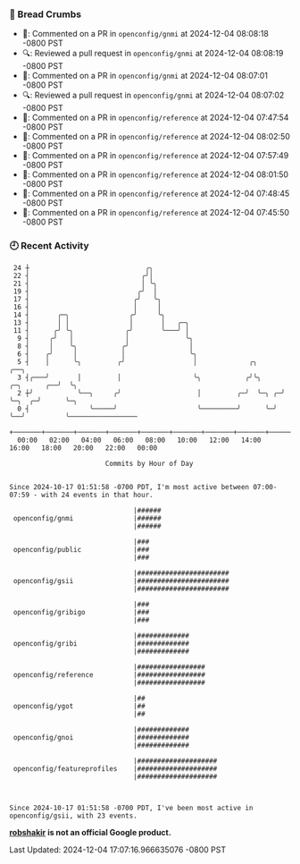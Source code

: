 ### 🍞 Bread Crumbs

 * 💬: Commented on a PR in  `openconfig/gnmi` at 2024-12-04 08:08:18 -0800 PST
 * 🔍: Reviewed a pull request in  `openconfig/gnmi` at 2024-12-04 08:08:19 -0800 PST
 * 💬: Commented on a PR in  `openconfig/gnmi` at 2024-12-04 08:07:01 -0800 PST
 * 🔍: Reviewed a pull request in  `openconfig/gnmi` at 2024-12-04 08:07:02 -0800 PST
 * 💬: Commented on a PR in  `openconfig/reference` at 2024-12-04 07:47:54 -0800 PST
 * 💬: Commented on a PR in  `openconfig/reference` at 2024-12-04 08:02:50 -0800 PST
 * 💬: Commented on a PR in  `openconfig/reference` at 2024-12-04 07:57:49 -0800 PST
 * 💬: Commented on a PR in  `openconfig/reference` at 2024-12-04 08:01:50 -0800 PST
 * 💬: Commented on a PR in  `openconfig/reference` at 2024-12-04 07:48:45 -0800 PST
 * 💬: Commented on a PR in  `openconfig/reference` at 2024-12-04 07:45:50 -0800 PST

### 🕘 Recent Activity
```
 24 ┼                             ╭╮
 22 ┤                            ╭╯│
 21 ┤                            │ ╰╮
 19 ┤                           ╭╯  │
 17 ┤                          ╭╯   ╰╮
 16 ┤                          │     │
 14 ┤       ╭─╮               ╭╯     ╰╮
 13 ┤       │ │               │       │   ╭─╮
 11 ┤      ╭╯ ╰╮             ╭╯       ╰───╯ │
  9 ┤     ╭╯   │             │              ╰╮
  8 ┤     │    ╰╮           ╭╯               │
  6 ┤    ╭╯     │           │                ╰╮
  5 ┤    │      ╰╮         ╭╯                 │             ╭╮                  ╭──╮
  3 ┤╭───╯       │         │                  ╰╮           ╭╯╰╮     ╭─╮      ╭──╯  ╰╮
  2 ┼╯           ╰──╮     ╭╯                   │         ╭─╯  ╰─╮ ╭─╯ ╰─╮  ╭─╯      ╰─╮
  0 ┤               ╰─────╯                    ╰─────────╯      ╰─╯     ╰──╯          ╰─────────────────
    +───────+───────+───────+───────+───────+───────+───────+───────+───────+───────+───────+───────+────
  00:00   02:00   04:00   06:00   08:00   10:00   12:00   14:00   16:00   18:00   20:00   22:00   00:00   

						Commits by Hour of Day


Since 2024-10-17 01:51:58 -0700 PDT, I'm most active between 07:00-07:59 - with 24 events in that hour.

```



```
                               |######
 openconfig/gnmi               |######
                               |######

                               |###
 openconfig/public             |###
                               |###

                               |#######################
 openconfig/gsii               |#######################
                               |#######################

                               |###
 openconfig/gribigo            |###
                               |###

                               |#############
 openconfig/gribi              |#############
                               |#############

                               |#################
 openconfig/reference          |#################
                               |#################

                               |##
 openconfig/ygot               |##
                               |##

                               |#############
 openconfig/gnoi               |#############
                               |#############

                               |####################
 openconfig/featureprofiles    |####################
                               |####################



Since 2024-10-17 01:51:58 -0700 PDT, I've been most active in openconfig/gsii, with 23 events.

```
**[robshakir](mailto:robjs@google.com) is not an official Google product.**  


Last Updated: 2024-12-04 17:07:16.966635076 -0800 PST
